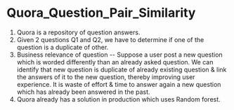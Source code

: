 # Quora_Question_Pair_Similarity

1. Quora is a repository of question answers.
2. Given 2 questions Q1 and Q2, we have to determine if one of the question is a duplicate of other.
3. Business relevance of question -- Suppose a user post a new question which is worded differently than an already asked question. We can identify that new question is duplicate of already existing question & link the answers of it to the new question, thereby improving user experience. It is waste of effort & time to answer again a new question which has already been answered in the past.
4. Quora already has a solution in production which uses Random forest.
